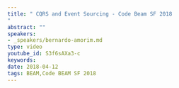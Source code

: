 ```yaml
---
title: " CQRS and Event Sourcing - Code Beam SF 2018
"
abstract: ""
speakers:
- _speakers/bernardo-amorim.md
type: video
youtube_id: S3f6sAXa3-c
keywords: 
date: 2018-04-12
tags: BEAM,Code BEAM SF 2018
---
```

